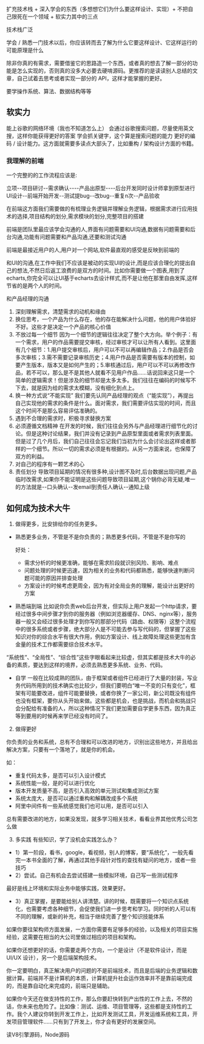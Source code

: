 扩充技术栈 + 深入学会的东西（多想想它们为什么要这样设计、实现）+ 不把自己限死在一个领域 + 软实力其中的三点

技术栈广泛

学会 / 熟悉一门技术以后，你应该转而去了解为什么它要这样设计、它这样运行的可能原理是什么

除非你真的有需求，需要借鉴它的思路造一个东西，或者真的想去了解一部分的功能是怎么实现的，否则真的没多大必要去硬啃源码。更推荐的是读读别人总结的文章，自己试着去思考或者实现一部分的 API，这样才能掌握的更好。

要学操作系统、算法、数据结构等等

## 软实力
能上谷歌的网络环境（我也不知道怎么上）
会通过谷歌搜索问题，尽量使用英文搜，这样你能获得更好的答案
学会抓关键字，这个算是搜索问题的能力
更好的编码 / 设计能力。这方面就需要多读点大部头了，比如重构 / 架构设计方面的书籍。

### 我理解的前端
一个完整的的工作流程应该是:

立项--项目研讨--需求确认----产品出原型----后台开发同时设计师拿到原型进行UI设计--前端开始开发--测试提bug--改bug--重复n次--产品验收

在前端这方面我们需要做的有梳理业务逻辑并理解业务逻辑，根据需求进行应用技术的选择,项目结构的划分,需求模块的划分,完整项目的搭建

前端是团队里最应该学会沟通的人,界面有问题需要和UI沟通,数据有问题需要和后台沟通,功能有问题需要和产品沟通,还要和测试沟通

前端是最接近用户的人,用户对一个网站,软件最直观的感受是反映到前端的

和UI的沟通,在工作中我们不应该是被动的实现UI的设计,而是应该合理化的提出自己的想法,不然日后返工浪费的是双方的时间。比如你需要做一个图表,用到了echarts,你完全可以让UI基于echarts去设计样式,而不是让他在那里自由发挥,这样节省的是两个人的时间。

和产品经理的沟通

1. 深刻理解需求，清楚需求的动机和缘由
2. 换位思考，一个产品为什么存在，他的存在能解决什么问题，他的用户体验好不好。这些才是决定一个产品的核心价值
3. 不放过每一个细节
因为一个细节的逻辑往往决定了整个大方向。举个例子：有一个需求，用户的作品需要提交审核，经过审核才可以让所有人看到。这里面有几个细节：1.用户提交审核后，用户可以不可以再编辑作品；2.作品是否会多次审核；3.需不需要记录审核历史；4.用户作品是否需要有版本的控制，如要产生版本，版本又是如何产生的；5.审核通过后，用户可以不可以再修改作品，若不可以，那么是不是其他人就看不见用户作品......话说回来这只是一个简单的逻辑需求！但是涉及的细节却是太多太多。我们往往在编码的时候写不下去，就是因为给的需求太模糊，没有细化到点上。
4. 换一种方式说“不能实现”
我们要先认同产品经理的观点（“能实现”），再提出自己实现他的需求的条件是什么。面对需求，我们需要评估实现的时间，而且这个时间不是那么容易评估准确的。
5. 遇到不合理的需求时，积极寻求替换方案
6. 必须遵循文档精神
在开发的时候，我们往往会另外与产品经理进行细节化的讨论。但是这种讨论结果，我们并没有记录到产品原型里面或者需求列表里面。但是过了几个月后，我们自己往往会忘记我们当初为什么会讨论出这样或者那样的一个细节。所以一切的需求必须是有根据的。从另一方面来说，也保障了双方的利益。
7. 对自己的程序有一颗艺术的心
8. 责任划分
导致项目延期的情况有很多种,设计图不及时,后台数据出现问题,产品临时改需求,如果你不能证明是这些问题导致项目延期,这个锅你必背无疑,唯一的方法就是--口头确认--发email到责任人确认--通知上级

## 如何成为技术大牛
1. 做得更多，比安排给你的任务更多。
- 熟悉更多业务，不管是不是你负责的；熟悉更多代码，不管是不是你写的

  好处：
  - 需求分析的时候更准确，能够在需求阶段就识别风险、影响、难点
  - 问题处理的时候更迅速，因为相关的业务和代码都熟悉，能够快速判断问题可能的原因并排查处理
  - 方案设计的时候考虑更周全，因为有对全局业务的理解，能设计出更好的方案

- 熟悉端到端
比如说你负责web后台开发，但实际上用户发起一个http请求，要经过很多中间步骤才到你的服务器（例如浏览器缓存、DNS、nginx等），服务器一般又会经过很多处理才到你写的那部分代码（路由、权限等）这整个流程中的很多系统或者步骤，绝大部分人是不可能去参与写代码的，但掌握了这些知识对你的综合水平有很大作用，例如方案设计、线上故障处理这些更加有含金量的技术工作都需要综合技术水平。

“系统性”、“全局性”、“综合性”这些字眼看起来比较虚，但其实都是技术大牛的必备的素质，要达到这样的境界，必须去熟悉更多系统、业务、代码。

- 自学
一般在比较成熟的团队，由于框架或者组件已经进行了大量的封装，写业务代码所用到的技术确实也比较少，但我们要明白“唯一不变的只有变化”，框架有可能要改进，组件可能要替换，或者你换了一家公司，新公司既没有组件也没有框架，要你从头开始来做。这些都是机会，也是挑战，而机会和挑战只会分配给有准备的人，所以这种情况下我们更加需要自学更多东西，因为真正等到要用的时候再来学已经没有时间了。

2. 做得更好

你负责的业务和系统，总有不合理和可以改进的地方，识别出这些地方，并且给出解决方案，只要有一个落地了，就是你的机会。

如：
- 重复代码太多，是否可以引入设计模式
- 系统性能一般，是的可以进行优化
- 版本开发质量不高，是否引入高效的单元测试和集成测试方案
- 系统太庞大，是否可以通过重构和解耦改成多个系统
- 阿里中间件有一些系统感觉我们也可以用，是否可以引入

总有需要改进的地方，如果没发现，就多学习相关技术，看看业界其他优秀公司怎么做

3. 多实践
有些知识，学了没机会实践怎么办？
- 1）第一阶段，看书，google，看视频，别人的博客，要“系统化”，一般先看完一本书全面的了解，再通过其他手段针对性的查找有疑问的地方，或者一些技巧
- 2）尝试。自己有机会去尝试搭建一些模拟环境，自己写一些测试程序

最好是线上环境和实际业务中能够实践，效果更好。

- 3）真正掌握，是要能给别人讲清楚。讲的时候，既需要将一个知识点系统化，也需要考虑各种细节，会促使我们进一步思考和学习。同时听的人可以有不同的理解，或新的补充，相当于继续完善了整个知识技能体系


如果你要往架构师方面发展，一方面你需要有足够多的经验，以及相关的项目实施经验，这需要在相当的大公司里做过相应的项目和架构。

如果你还想更好的话，你需要走两个方向，一个是设计（不是软件设计，而是 UI/UX 设计），另一个是后端架构技术。

你一定要明白，真正解决用户的问题的不是前端技术，而且是后端的业务逻辑和数据计算。前端并不是计算机的本质，计算机提升社会运作效率并不是靠前端完成的，而是靠自动化来完成的，前端只是辅助。

如果你今天还在做支持性的工作，那么你要赶快转到产出性的工作上去，不然的话，你未来也危险了。比如像：测试、运维、项目管理等，这些都是支持性的工作。我个人建议你转到开发工作上，比如开发测试工具，开发运维系统和工具，开发项目管理软件……只有到了开发上，你才会有更好的发展空间。


读V8引擎源码，Node源码
